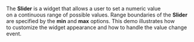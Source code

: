 The **Slider** is&nbsp;a&nbsp;widget that allows a&nbsp;user to&nbsp;set a&nbsp;numeric value on&nbsp;a&nbsp;continuous range of&nbsp;possible values. Range boundaries of&nbsp;the **Slider** are specified by&nbsp;the **min** and **max** options. This demo illustrates how to&nbsp;customize the widget appearance and how to&nbsp;handle the value change event.